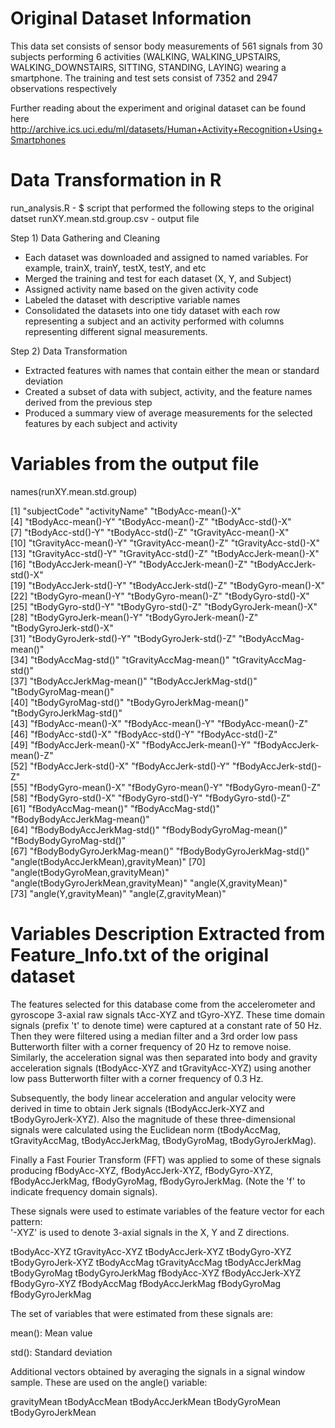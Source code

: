 Original Dataset Information
====================================================
This data set consists of sensor body measurements of 561 signals from 30 subjects performing 6 activities (WALKING, WALKING_UPSTAIRS, WALKING_DOWNSTAIRS, SITTING, STANDING, LAYING) wearing a smartphone.
The training and test sets consist of 7352 and 2947 observations respectively

Further reading about the experiment and original dataset can be found here
http://archive.ics.uci.edu/ml/datasets/Human+Activity+Recognition+Using+Smartphones

Data Transformation in R
===================================================
run_analysis.R - $ script that performed the following steps to the original datset
runXY.mean.std.group.csv - output file

Step 1) Data Gathering and Cleaning
- Each dataset was downloaded and assigned to named variables. For example, trainX, trainY, testX, testY, and etc
- Merged the training and test for each dataset (X, Y, and Subject)
- Assigned activity name based on the given activity code 
- Labeled the dataset with descriptive variable names 
- Consolidated the datasets into one tidy dataset with each row representing a subject and an activity performed with 
  columns representing different signal measurements.
  
Step 2) Data Transformation
- Extracted features with names that contain either the mean or standard deviation 
- Created a subset of data with subject, activity, and the feature names derived from the previous step
- Produced a summary view of average measurements for the selected features by each subject and activity 

Variables from the output file
===================================================
names(runXY.mean.std.group)

 [1] "subjectCode"                          "activityName"                         "tBodyAcc-mean()-X"                   
 [4] "tBodyAcc-mean()-Y"                    "tBodyAcc-mean()-Z"                    "tBodyAcc-std()-X"                    
 [7] "tBodyAcc-std()-Y"                     "tBodyAcc-std()-Z"                     "tGravityAcc-mean()-X"                
[10] "tGravityAcc-mean()-Y"                 "tGravityAcc-mean()-Z"                 "tGravityAcc-std()-X"                 
[13] "tGravityAcc-std()-Y"                  "tGravityAcc-std()-Z"                  "tBodyAccJerk-mean()-X"               
[16] "tBodyAccJerk-mean()-Y"                "tBodyAccJerk-mean()-Z"                "tBodyAccJerk-std()-X"                
[19] "tBodyAccJerk-std()-Y"                 "tBodyAccJerk-std()-Z"                 "tBodyGyro-mean()-X"                  
[22] "tBodyGyro-mean()-Y"                   "tBodyGyro-mean()-Z"                   "tBodyGyro-std()-X"                   
[25] "tBodyGyro-std()-Y"                    "tBodyGyro-std()-Z"                    "tBodyGyroJerk-mean()-X"              
[28] "tBodyGyroJerk-mean()-Y"               "tBodyGyroJerk-mean()-Z"               "tBodyGyroJerk-std()-X"               
[31] "tBodyGyroJerk-std()-Y"                "tBodyGyroJerk-std()-Z"                "tBodyAccMag-mean()"                  
[34] "tBodyAccMag-std()"                    "tGravityAccMag-mean()"                "tGravityAccMag-std()"                
[37] "tBodyAccJerkMag-mean()"               "tBodyAccJerkMag-std()"                "tBodyGyroMag-mean()"                 
[40] "tBodyGyroMag-std()"                   "tBodyGyroJerkMag-mean()"              "tBodyGyroJerkMag-std()"              
[43] "fBodyAcc-mean()-X"                    "fBodyAcc-mean()-Y"                    "fBodyAcc-mean()-Z"                   
[46] "fBodyAcc-std()-X"                     "fBodyAcc-std()-Y"                     "fBodyAcc-std()-Z"                    
[49] "fBodyAccJerk-mean()-X"                "fBodyAccJerk-mean()-Y"                "fBodyAccJerk-mean()-Z"               
[52] "fBodyAccJerk-std()-X"                 "fBodyAccJerk-std()-Y"                 "fBodyAccJerk-std()-Z"                
[55] "fBodyGyro-mean()-X"                   "fBodyGyro-mean()-Y"                   "fBodyGyro-mean()-Z"                  
[58] "fBodyGyro-std()-X"                    "fBodyGyro-std()-Y"                    "fBodyGyro-std()-Z"                   
[61] "fBodyAccMag-mean()"                   "fBodyAccMag-std()"                    "fBodyBodyAccJerkMag-mean()"          
[64] "fBodyBodyAccJerkMag-std()"            "fBodyBodyGyroMag-mean()"              "fBodyBodyGyroMag-std()"              
[67] "fBodyBodyGyroJerkMag-mean()"          "fBodyBodyGyroJerkMag-std()"           "angle(tBodyAccJerkMean),gravityMean)"
[70] "angle(tBodyGyroMean,gravityMean)"     "angle(tBodyGyroJerkMean,gravityMean)" "angle(X,gravityMean)"                
[73] "angle(Y,gravityMean)"                 "angle(Z,gravityMean)"                

Variables Description Extracted from Feature_Info.txt of the original dataset
===================================================
The features selected for this database come from the accelerometer and gyroscope 3-axial raw signals tAcc-XYZ and tGyro-XYZ. These time domain signals (prefix 't' to denote time) were captured at a constant rate of 50 Hz. Then they were filtered using a median filter and a 3rd order low pass Butterworth filter with a corner frequency of 20 Hz to remove noise. Similarly, the acceleration signal was then separated into body and gravity acceleration signals (tBodyAcc-XYZ and tGravityAcc-XYZ) using another low pass Butterworth filter with a corner frequency of 0.3 Hz. 

Subsequently, the body linear acceleration and angular velocity were derived in time to obtain Jerk signals (tBodyAccJerk-XYZ and tBodyGyroJerk-XYZ). Also the magnitude of these three-dimensional signals were calculated using the Euclidean norm (tBodyAccMag, tGravityAccMag, tBodyAccJerkMag, tBodyGyroMag, tBodyGyroJerkMag). 

Finally a Fast Fourier Transform (FFT) was applied to some of these signals producing fBodyAcc-XYZ, fBodyAccJerk-XYZ, fBodyGyro-XYZ, fBodyAccJerkMag, fBodyGyroMag, fBodyGyroJerkMag. (Note the 'f' to indicate frequency domain signals). 

These signals were used to estimate variables of the feature vector for each pattern:  
'-XYZ' is used to denote 3-axial signals in the X, Y and Z directions.

tBodyAcc-XYZ
tGravityAcc-XYZ
tBodyAccJerk-XYZ
tBodyGyro-XYZ
tBodyGyroJerk-XYZ
tBodyAccMag
tGravityAccMag
tBodyAccJerkMag
tBodyGyroMag
tBodyGyroJerkMag
fBodyAcc-XYZ
fBodyAccJerk-XYZ
fBodyGyro-XYZ
fBodyAccMag
fBodyAccJerkMag
fBodyGyroMag
fBodyGyroJerkMag

The set of variables that were estimated from these signals are: 

mean(): Mean value

std(): Standard deviation

Additional vectors obtained by averaging the signals in a signal window sample. These are used on the angle() variable:

gravityMean
tBodyAccMean
tBodyAccJerkMean
tBodyGyroMean
tBodyGyroJerkMean
